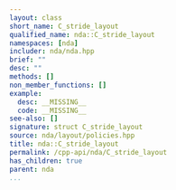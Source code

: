 ```yaml
---
layout: class
short_name: C_stride_layout
qualified_name: nda::C_stride_layout
namespaces: [nda]
includer: nda/nda.hpp
brief: ""
desc: ""
methods: []
non_member_functions: []
example:
  desc: __MISSING__
  code: __MISSING__
see-also: []
signature: struct C_stride_layout
source: nda/layout/policies.hpp
title: nda::C_stride_layout
permalink: /cpp-api/nda/C_stride_layout
has_children: true
parent: nda
...
```


